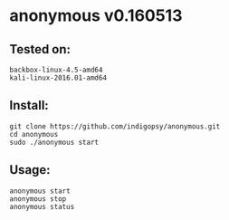 anonymous v0.160513
==========

Tested on:
---

```
backbox-linux-4.5-amd64
kali-linux-2016.01-amd64
```


Install:
---

```
git clone https://github.com/indigopsy/anonymous.git
cd anonymous
sudo ./anonymous start
```


Usage:
---

```
anonymous start
anonymous stop
anonymous status

```
